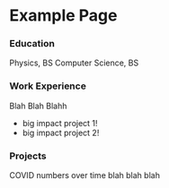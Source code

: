 # Example Page

### Education
Physics, BS
Computer Science, BS

### Work Experience
Blah Blah Blahh
- big impact project 1!
- big impact project 2!

### Projects
COVID numbers over time blah blah blah
